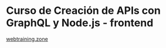 # Curso de Creación de APIs con GraphQL y Node.js - frontend

[webtraining.zone](https://webtraining.zone/)

